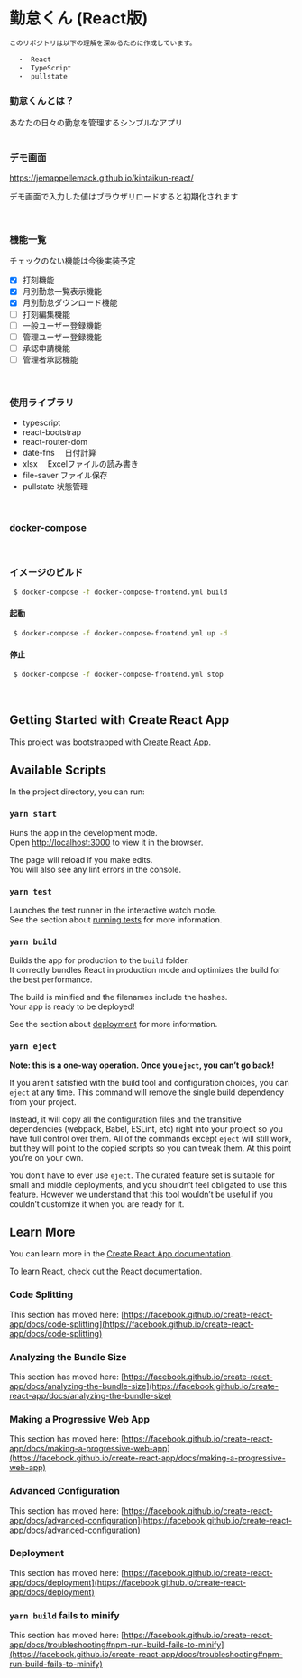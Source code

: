 # 勤怠くん (React版)

```bash
このリポジトリは以下の理解を深めるために作成しています。

  ・　React
  ・　TypeScript
  ・　pullstate

```

### 勤怠くんとは？
あなたの日々の勤怠を管理するシンプルなアプリ
<br>
<br>

### デモ画面

https://jemappellemack.github.io/kintaikun-react/

デモ画面で入力した値はブラウザリロードすると初期化されます

<br>

### 機能一覧
チェックのない機能は今後実装予定
- [x] 打刻機能
- [x] 月別勤怠一覧表示機能
- [x] 月別勤怠ダウンロード機能
- [ ] 打刻編集機能
- [ ] 一般ユーザー登録機能
- [ ] 管理ユーザー登録機能
- [ ] 承認申請機能
- [ ] 管理者承認機能

<br>

### 使用ライブラリ
- typescript
- react-bootstrap
- react-router-dom
- date-fns　 日付計算
- xlsx　     Excelファイルの読み書き
- file-saver ファイル保存
- pullstate  状態管理

<br>

### docker-compose

<br>

### イメージのビルド
```bash
 $ docker-compose -f docker-compose-frontend.yml build
 ```
#### 起動
```bash
 $ docker-compose -f docker-compose-frontend.yml up -d
 ```
#### 停止
```bash
 $ docker-compose -f docker-compose-frontend.yml stop
```

<br>


## Getting Started with Create React App

This project was bootstrapped with [Create React App](https://github.com/facebook/create-react-app).

## Available Scripts

In the project directory, you can run:

### `yarn start`

Runs the app in the development mode.\
Open [http://localhost:3000](http://localhost:3000) to view it in the browser.

The page will reload if you make edits.\
You will also see any lint errors in the console.

### `yarn test`

Launches the test runner in the interactive watch mode.\
See the section about [running tests](https://facebook.github.io/create-react-app/docs/running-tests) for more information.

### `yarn build`

Builds the app for production to the `build` folder.\
It correctly bundles React in production mode and optimizes the build for the best performance.

The build is minified and the filenames include the hashes.\
Your app is ready to be deployed!

See the section about [deployment](https://facebook.github.io/create-react-app/docs/deployment) for more information.

### `yarn eject`

**Note: this is a one-way operation. Once you `eject`, you can’t go back!**

If you aren’t satisfied with the build tool and configuration choices, you can `eject` at any time. This command will remove the single build dependency from your project.

Instead, it will copy all the configuration files and the transitive dependencies (webpack, Babel, ESLint, etc) right into your project so you have full control over them. All of the commands except `eject` will still work, but they will point to the copied scripts so you can tweak them. At this point you’re on your own.

You don’t have to ever use `eject`. The curated feature set is suitable for small and middle deployments, and you shouldn’t feel obligated to use this feature. However we understand that this tool wouldn’t be useful if you couldn’t customize it when you are ready for it.

## Learn More

You can learn more in the [Create React App documentation](https://facebook.github.io/create-react-app/docs/getting-started).

To learn React, check out the [React documentation](https://reactjs.org/).

### Code Splitting

This section has moved here: [https://facebook.github.io/create-react-app/docs/code-splitting](https://facebook.github.io/create-react-app/docs/code-splitting)

### Analyzing the Bundle Size

This section has moved here: [https://facebook.github.io/create-react-app/docs/analyzing-the-bundle-size](https://facebook.github.io/create-react-app/docs/analyzing-the-bundle-size)

### Making a Progressive Web App

This section has moved here: [https://facebook.github.io/create-react-app/docs/making-a-progressive-web-app](https://facebook.github.io/create-react-app/docs/making-a-progressive-web-app)

### Advanced Configuration

This section has moved here: [https://facebook.github.io/create-react-app/docs/advanced-configuration](https://facebook.github.io/create-react-app/docs/advanced-configuration)

### Deployment

This section has moved here: [https://facebook.github.io/create-react-app/docs/deployment](https://facebook.github.io/create-react-app/docs/deployment)

### `yarn build` fails to minify

This section has moved here: [https://facebook.github.io/create-react-app/docs/troubleshooting#npm-run-build-fails-to-minify](https://facebook.github.io/create-react-app/docs/troubleshooting#npm-run-build-fails-to-minify)
